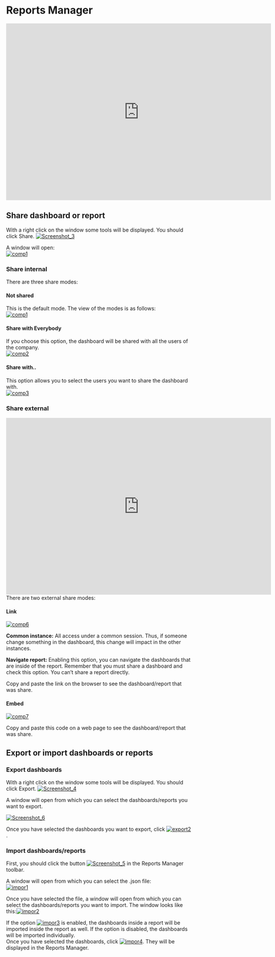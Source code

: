 # Reports Manager
<iframe width="721" height="480" src="https://www.youtube.com/embed/-Gxm8UDAkBk?list=PLhZdWvtJsasTSZeamYJ6TIs_ApZPD4ex-" frameborder="0" allow="autoplay; encrypted-media" allowfullscreen></iframe>

## Share dashboard or report
With a right click on the window some tools will be displayed. You should click Share.
[![Screenshot_3](http://www.cubeplat.com:8081/wiki/wp-content/uploads/2018/01/Screenshot_3.png)](http://www.cubeplat.com:8081/wiki/wp-content/uploads/2018/01/Screenshot_3.png)

A window will open:  
[![comp1](http://www.cubeplat.com:8081/wiki/wp-content/uploads/2017/05/comp1-1.png)](http://www.cubeplat.com:8081/wiki/wp-content/uploads/2017/05/comp1-1.png)

### Share internal

There are three share modes:

#### Not shared

This is the default mode. The view of the modes is as follows:  
[![comp1](http://www.cubeplat.com:8081/wiki/wp-content/uploads/2017/05/comp1.png)](http://www.cubeplat.com:8081/wiki/wp-content/uploads/2017/05/comp1.png)

#### Share with Everybody

If you choose this option, the dashboard will be shared with all the users of the company.  
[![comp2](http://www.cubeplat.com:8081/wiki/wp-content/uploads/2017/05/comp2-1.png)](http://www.cubeplat.com:8081/wiki/wp-content/uploads/2017/05/comp2-1.png)

#### Share with..

This option allows you to select the users you want to share the dashboard with.  
[![comp3](http://www.cubeplat.com:8081/wiki/wp-content/uploads/2017/05/comp3-1.png)](http://www.cubeplat.com:8081/wiki/wp-content/uploads/2017/05/comp3-1.png)

### Share external
<iframe width="721" height="480" src="https://www.youtube.com/embed/VLZl8yY7OE4?list=PLhZdWvtJsasTSZeamYJ6TIs_ApZPD4ex-" frameborder="0" allow="autoplay; encrypted-media" allowfullscreen></iframe>
There are two external share modes:

#### Link  
[![comp6](http://www.cubeplat.com:8081/wiki/wp-content/uploads/2017/05/comp6.png)](http://www.cubeplat.com:8081/wiki/wp-content/uploads/2017/05/comp6.png)

**Common instance:**  All access under a common session. Thus, if someone change something in the dashboard, this change will impact in the other instances.

**Navigate report:**  Enabling this option, you can navigate the dashboards that are inside of the report. Remember that you must share a dashboard and check this option. You can’t share a report directly.

Copy and paste the link on the browser to see the dashboard/report that was share.

#### Embed

[![comp7](http://www.cubeplat.com:8081/wiki/wp-content/uploads/2017/05/comp7.png)](http://www.cubeplat.com:8081/wiki/wp-content/uploads/2017/05/comp7.png)

Copy and paste this code on a web page to see the dashboard/report that was share.

## Export or import dashboards or reports

### Export dashboards
With a right click on the window some tools will be displayed. You should click Export.
[![Screenshot_4](http://www.cubeplat.com:8081/wiki/wp-content/uploads/2018/01/Screenshot_4-1.png)](http://www.cubeplat.com:8081/wiki/wp-content/uploads/2018/01/Screenshot_4-1.png)

A window will open from which you can select the dashboards/reports you want to export.

[![Screenshot_6](http://www.cubeplat.com:8081/wiki/wp-content/uploads/2018/01/Screenshot_6-1.png)](http://www.cubeplat.com:8081/wiki/wp-content/uploads/2018/01/Screenshot_6-1.png)

Once you have selected the dashboards you want to export, click  [![export2](http://www.cubeplat.com:8081/wiki/wp-content/uploads/2016/03/export2.png)](http://www.cubeplat.com:8081/wiki/wp-content/uploads/2016/03/export2.png).

### Import dashboards/reports

First, you should click the button  [![Screenshot_5](http://www.cubeplat.com:8081/wiki/wp-content/uploads/2018/01/Screenshot_5-1.png)](http://www.cubeplat.com:8081/wiki/wp-content/uploads/2018/01/Screenshot_5-1.png) in the Reports Manager toolbar.

A window will open from which you can select the .json file:  
[![impor1](http://www.cubeplat.com:8081/wiki/wp-content/uploads/2016/03/impor1.png)](http://www.cubeplat.com:8081/wiki/wp-content/uploads/2016/03/impor1.png)

Once you have selected the file, a window will open from which you can select the dashboards/reports you want to import. The window looks like this:[![impor2](http://www.cubeplat.com:8081/wiki/wp-content/uploads/2016/03/impor2.png)](http://www.cubeplat.com:8081/wiki/wp-content/uploads/2016/03/impor2.png)

If the option [![impor3](http://www.cubeplat.com:8081/wiki/wp-content/uploads/2016/03/impor3.png)](http://www.cubeplat.com:8081/wiki/wp-content/uploads/2016/03/impor3.png)  is enabled, the dashboards inside a report will be imported inside the report as well. If the option is disabled, the dashboards will be imported individually.  
Once you have selected the dashboards, click  [![impor4](http://www.cubeplat.com:8081/wiki/wp-content/uploads/2016/03/impor4.png)](http://www.cubeplat.com:8081/wiki/wp-content/uploads/2016/03/impor4.png). They will be displayed in the Reports Manager.
<!--stackedit_data:
eyJoaXN0b3J5IjpbLTE0ODQ3MDU3NjBdfQ==
-->